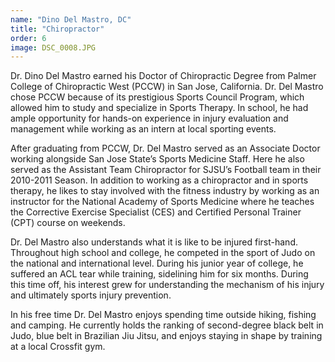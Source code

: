 ```yaml
---
name: "Dino Del Mastro, DC"
title: "Chiropractor"
order: 6
image: DSC_0008.JPG
---
```

Dr. Dino Del Mastro earned his Doctor of Chiropractic Degree from Palmer College of Chiropractic West (PCCW) in San Jose, California.  Dr. Del Mastro chose PCCW because of its prestigious Sports Council Program, which allowed him to study and specialize in Sports Therapy.  In school, he had ample opportunity for hands-on experience in injury evaluation and management while working as an intern at local sporting events.

After graduating from PCCW,  Dr. Del Mastro served as an Associate Doctor working alongside  San Jose State’s Sports Medicine Staff.  Here he also served as the Assistant Team Chiropractor for SJSU’s Football team in their 2010-2011 Season.  In addition to working as a chiropractor and in sports therapy, he likes to stay involved with the fitness industry by working as an instructor for the National Academy of Sports Medicine where he teaches the Corrective Exercise Specialist (CES) and Certified Personal Trainer (CPT) course on weekends.

Dr. Del Mastro also understands what it is like to be injured first-hand.  Throughout high school and college, he competed in the sport of Judo on the national and international level.  During his junior year of college, he suffered an ACL tear while training, sidelining him for six months.  During this time off, his interest grew for understanding the mechanism of his injury and ultimately sports injury prevention.

In his free time Dr. Del Mastro enjoys spending time outside hiking, fishing and camping.  He currently holds the ranking of second-degree black belt in Judo, blue belt in Brazilian Jiu Jitsu, and enjoys staying in shape by training at a local Crossfit gym.
